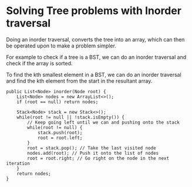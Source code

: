 # Solving Tree problems with Inorder traversal

Doing an inorder traversal, converts the tree into an array, which can then be operated upon to make a problem simpler.

For example to check if a tree is a BST, we can do an inorder traversal and check if the array is sorted.

To find the kth smallest element in a BST, we can do an inorder traversal and find the kth element from the start in the resultant array.

```
public List<Node> inorder(Node root) {
    List<Node> nodes = new ArrayList<>();
    if (root == null) return nodes;
    
    Stack<Node> stack = new Stack<>();
    while(root != null || !stack.isEmpty()) {
        // Keep going left until we can and pushing onto the stack
        while(root != null) {
            stack.push(root);
            root = root.left;
        }
        root = stack.pop(); // Take the last visited node
        nodes.add(root); // Push it onto the list of nodes
        root = root.right; // Go right on the node in the next iteration
    }
    return nodes;
}
```